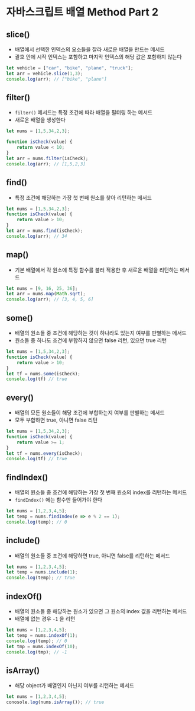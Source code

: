 # 자바스크립트 배열 Method Part 2


## slice()

- 배열에서 선택한 인덱스의 요소들을 잘라 새로운 배열을 만드는 메서드
- 괄호 안에 시작 인덱스는 포함하고 마지막 인덱스의 해당 값은 포함하지 않는다

```jsx
let vehicle = ["car", "bike", "plane", "truck"];
let arr = vehicle.slice(1,3);
console.log(arr); // ["bike", "plane"]
```

## filter()

- `filter()` 메서드는 특정 조건에 따라 배열을 필터링 하는 메서드
- 새로운 배열을 생성한다

```jsx
let nums = [1,5,34,2,3];

function isCheck(value) {
	return value < 10;
}
let arr = nums.filter(isCheck);
console.log(arr); // [1,5,2,3]
```

## find()

- 특정 조건에 해당하는 가장 첫 번째 원소를 찾아 리턴하는 메서드

```jsx
let nums = [1,5,34,2,3];
function isCheck(value) {
	return value > 10;
}
let arr = nums.find(isCheck);
console.log(arr); // 34
```

## map()

- 기본 배열에서 각 원소에 특정 함수를 불러 적용한 후 새로운 배열을 리턴하는 메서드

```jsx
let nums = [9, 16, 25, 36];
let arr = nums.map(Math.sqrt);
console.log(arr); // [3, 4, 5, 6]
```

## some()

- 배열의 원소들 중 조건에 해당하는 것이 하나라도 있는지 여부를 판별하는 메서드
- 원소들 중 하나도 조건에 부합하지 않으면 false 리턴, 있으면 true 리턴

```jsx
let nums = [1,5,34,2,3];
function isCheck(value) {
	return value > 10;
}
let tf = nums.some(isCheck); 
console.log(tf) // true
```

## every()

- 배열의 모든 원소들이 해당 조건에 부합하는지 여부를 판별하는 메서드
- 모두 부합하면 true, 아니면 false 리턴

```jsx
let nums = [1,5,34,2,3];
function isCheck(value) {
	return value >= 1;
}
let tf = nums.every(isCheck);
console.log(tf) // true
```

## findIndex()

- 배열의 원소들 중 조건에 해당하는 가장 첫 번째 원소의 index를 리턴하는 메서드
- `findIndex()` 에는 함수만 들어가야 한다

```jsx
let nums = [1,2,3,4,5];
let temp = nums.findIndex(e => e % 2 == 1);
console.log(temp); // 0
```

## include()

- 배열의 원소들 중 조건에 해당하면 true, 아니면 false를 리턴하는 메서드

```jsx
let nums = [1,2,3,4,5];
let temp = nums.include(1);
console.log(temp); // true
```

## indexOf()

- 배열의 원소들 중 해당하는 원소가 있으면 그 원소의 index 값을 리턴하는 메서드
- 배열에 없는 경우 `-1` 을 리턴

```jsx
let nums = [1,2,3,4,5];
let temp = nums.indexOf(1);
console.log(temp); // 0
let tmp = nums.indexOf(10);
console.log(tmp); // -1
```

## isArray()

- 해당 object가 배열인지 아닌지 여부를 리턴하는 메서드

```jsx
let nums = [1,2,3,4,5];
conosole.log(nums.isArray()); // true
```